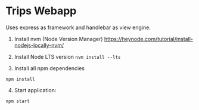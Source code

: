 # Trips Webapp

Uses express as framework and handlebar as view engine.

1. Install nvm (Node Version Manager) https://heynode.com/tutorial/install-nodejs-locally-nvm/

3. Install Node LTS version `nvm install --lts`

3. Install all npm dependencies
```
npm install
```

4. Start application:
```
npm start
```
